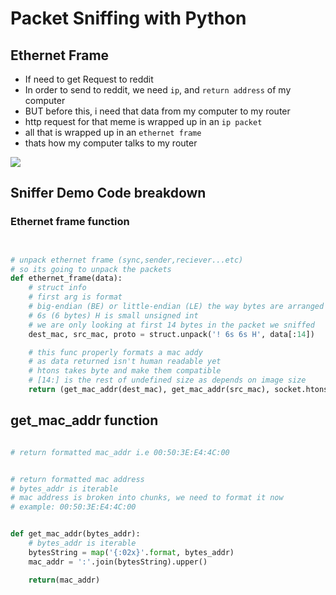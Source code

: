 # Packet Sniffing with Python  


## Ethernet Frame   

- If need to get Request to reddit
- In order to send to reddit, we need `ip`, and `return address` of my computer
- BUT before this, i need that data from my computer to my router
- http request for that meme is wrapped up in an `ip packet`
- all that is wrapped up in an `ethernet frame`
- thats how my computer talks to my router



![](https://ciscohite.files.wordpress.com/2013/05/jumbotag1.png)  
  

## Sniffer Demo Code breakdown  
   
### Ethernet frame function 
```python


# unpack ethernet frame (sync,sender,reciever...etc)
# so its going to unpack the packets 
def ethernet_frame(data):
	# struct info
	# first arg is format 
	# big-endian (BE) or little-endian (LE) the way bytes are arranged on a computer
	# 6s (6 bytes) H is small unsigned int
	# we are only looking at first 14 bytes in the packet we sniffed
	dest_mac, src_mac, proto = struct.unpack('! 6s 6s H', data[:14])

	# this func properly formats a mac addy
	# as data returned isn't human readable yet 
	# htons takes byte and make them compatible 
	# [14:] is the rest of undefined size as depends on image size
	return (get_mac_addr(dest_mac), get_mac_addr(src_mac), socket.htons(proto), data[14:])

```  


## get_mac_addr function  

```python

# return formatted mac_addr i.e 00:50:3E:E4:4C:00


# return formatted mac address
# bytes_addr is iterable
# mac address is broken into chunks, we need to format it now 
# example: 00:50:3E:E4:4C:00


def get_mac_addr(bytes_addr):
	# bytes_addr is iterable
	bytesString = map('{:02x}'.format, bytes_addr)
	mac_addr = ':'.join(bytesString).upper()

	return(mac_addr)


```